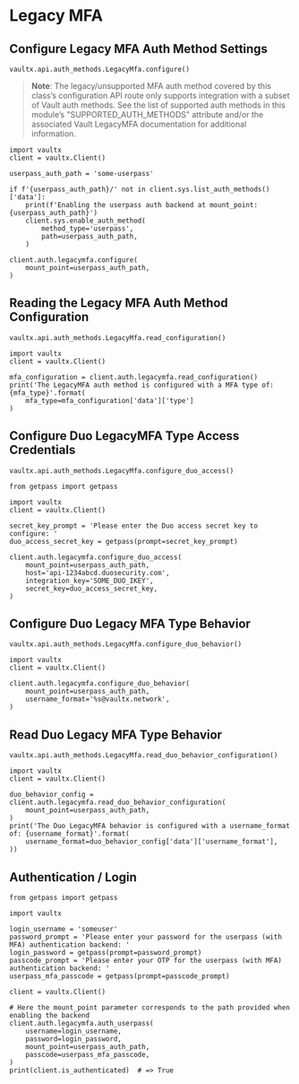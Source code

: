 # Legacy MFA

## Configure Legacy MFA Auth Method Settings

`vaultx.api.auth_methods.LegacyMfa.configure()`

>**Note**: The legacy/unsupported MFA auth method covered by this class’s configuration API route only supports integration with a subset of Vault auth methods. See the list of supported auth methods in this module’s "SUPPORTED_AUTH_METHODS" attribute and/or the associated Vault LegacyMFA documentation for additional information.

```python3
import vaultx
client = vaultx.Client()

userpass_auth_path = 'some-userpass'

if f'{userpass_auth_path}/' not in client.sys.list_auth_methods()['data']:
    print(f'Enabling the userpass auth backend at mount_point: {userpass_auth_path}')
    client.sys.enable_auth_method(
        method_type='userpass',
        path=userpass_auth_path,
    )

client.auth.legacymfa.configure(
    mount_point=userpass_auth_path,
)
```

## Reading the Legacy MFA Auth Method Configuration

`vaultx.api.auth_methods.LegacyMfa.read_configuration()`

```python3
import vaultx
client = vaultx.Client()

mfa_configuration = client.auth.legacymfa.read_configuration()
print('The LegacyMFA auth method is configured with a MFA type of: {mfa_type}'.format(
    mfa_type=mfa_configuration['data']['type']
)
```

## Configure Duo LegacyMFA Type Access Credentials

`vaultx.api.auth_methods.LegacyMfa.configure_duo_access()`

```python3
from getpass import getpass

import vaultx
client = vaultx.Client()

secret_key_prompt = 'Please enter the Duo access secret key to configure: '
duo_access_secret_key = getpass(prompt=secret_key_prompt)

client.auth.legacymfa.configure_duo_access(
    mount_point=userpass_auth_path,
    host='api-1234abcd.duosecurity.com',
    integration_key='SOME_DUO_IKEY',
    secret_key=duo_access_secret_key,
)
```

## Configure Duo Legacy MFA Type Behavior

`vaultx.api.auth_methods.LegacyMfa.configure_duo_behavior()`

```python3
import vaultx
client = vaultx.Client()

client.auth.legacymfa.configure_duo_behavior(
    mount_point=userpass_auth_path,
    username_format='%s@vaultx.network',
)
```

## Read Duo Legacy MFA Type Behavior

`vaultx.api.auth_methods.LegacyMfa.read_duo_behavior_configuration()`

```python3
import vaultx
client = vaultx.Client()

duo_behavior_config = client.auth.legacymfa.read_duo_behavior_configuration(
    mount_point=userpass_auth_path,
)
print('The Duo LegacyMFA behavior is configured with a username_format of: {username_format}'.format(
    username_format=duo_behavior_config['data']['username_format'],
))
```

## Authentication / Login

```python3
from getpass import getpass

import vaultx

login_username = 'someuser'
password_prompt = 'Please enter your password for the userpass (with MFA) authentication backend: '
login_password = getpass(prompt=password_prompt)
passcode_prompt = 'Please enter your OTP for the userpass (with MFA) authentication backend: '
userpass_mfa_passcode = getpass(prompt=passcode_prompt)

client = vaultx.Client()

# Here the mount_point parameter corresponds to the path provided when enabling the backend
client.auth.legacymfa.auth_userpass(
    username=login_username,
    password=login_password,
    mount_point=userpass_auth_path,
    passcode=userpass_mfa_passcode,
)
print(client.is_authenticated)  # => True
```
